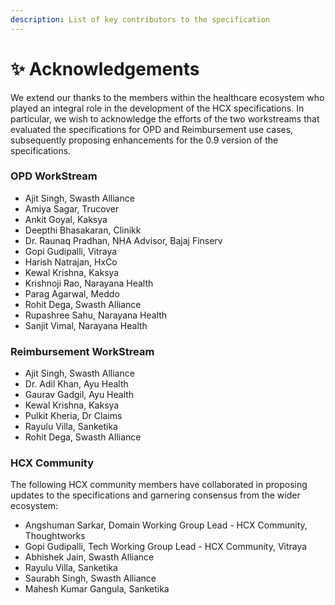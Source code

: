 ```yaml
---
description: List of key contributors to the specification
---
```


# ✨ Acknowledgements

We extend our thanks to the members within the healthcare ecosystem who played an integral role in the development of the HCX specifications. In particular, we wish to acknowledge the efforts of the two workstreams that evaluated the specifications for OPD and Reimbursement use cases, subsequently proposing enhancements for the 0.9 version of the specifications.

### OPD WorkStream

* Ajit Singh, Swasth Alliance
* Amiya Sagar, Trucover
* Ankit Goyal, Kaksya
* Deepthi Bhasakaran, Clinikk
* Dr. Raunaq Pradhan, NHA Advisor, Bajaj Finserv
* Gopi Gudipalli, Vitraya
* Harish Natrajan, HxCo
* Kewal Krishna, Kaksya
* Krishnoji Rao, Narayana Health
* Parag Agarwal, Meddo
* Rohit Dega, Swasth Alliance
* Rupashree Sahu, Narayana Health
* Sanjit Vimal, Narayana Health

### Reimbursement WorkStream

* Ajit Singh, Swasth Alliance
* Dr. Adil Khan, Ayu Health
* Gaurav Gadgil, Ayu Health
* Kewal Krishna, Kaksya
* Pulkit Kheria, Dr Claims
* Rayulu Villa, Sanketika
* Rohit Dega, Swasth Alliance

### HCX Community

The following HCX community members have collaborated in proposing updates to the specifications and garnering consensus from the wider ecosystem:

* Angshuman Sarkar, Domain Working Group Lead - HCX Community, Thoughtworks
* Gopi Gudipalli, Tech Working Group Lead - HCX Community, Vitraya
* Abhishek Jain, Swasth Alliance
* Rayulu Villa, Sanketika
* Saurabh Singh, Swasth Alliance
* Mahesh Kumar Gangula, Sanketika
